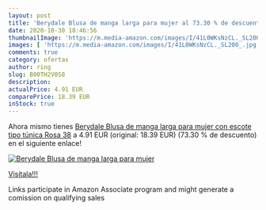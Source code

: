 ```yaml
---
layout: post
title: 'Berydale Blusa de manga larga para mujer al 73.30 % de descuento'
date: 2020-10-30 18:46:56
thumbnailImage: 'https://m.media-amazon.com/images/I/41L0WKsNzCL._SL200_.jpg'
images: [ 'https://m.media-amazon.com/images/I/41L0WKsNzCL._SL200_.jpg' ]
comments: true
category: ofertas
author: ring
slug: B00TH2V0S8
description:
actualPrice: 4.91 EUR
comparePrice: 18.39 EUR
inStock: true
---
```


Ahora mismo tienes [Berydale Blusa de manga larga para mujer  con escote tipo túnica  Rosa  38](https://www.amazon.es/dp/B00TH2V0S8/?tag=tolees-21) a 4.91 EUR (original: 18.39 EUR) (73.30 %  de descuento) en el siguiente enlace!

[![Berydale Blusa de manga larga para mujer](https://m.media-amazon.com/images/I/41L0WKsNzCL._SL200_.jpg)](https://www.amazon.es/dp/B00TH2V0S8/?tag=tolees-21)

[Visítala!!!](https://www.amazon.es/dp/B00TH2V0S8/?tag=tolees-21)

Links participate in Amazon Associate program and might generate a comission on qualifying sales
